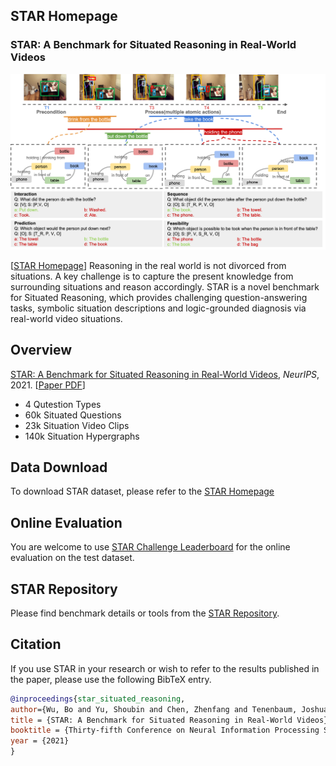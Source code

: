 ## STAR Homepage
### STAR: A Benchmark for Situated Reasoning in Real-World Videos


<div align="center">
<img src="../img/NeurIPS2021_star_teaser.png" width="800" >
</div>

[[STAR Homepage](http://star.csail.mit.edu)]
Reasoning in the real world is not divorced from situations. A key challenge is to capture the present knowledge from surrounding situations and reason accordingly. STAR is a novel benchmark for Situated Reasoning, which provides challenging question-answering tasks, symbolic situation descriptions and logic-grounded diagnosis via real-world video situations.

## Overview
>
[STAR: A Benchmark for Situated Reasoning in Real-World Videos](http://star.csail.mit.edu), *NeurIPS*, 2021. [[Paper PDF](https://openreview.net/pdf?id=EfgNF5-ZAjM)]
>
* 4 Qutestion Types
* 60k Situated Questions
* 23k Situation Video Clips
* 140k Situation Hypergraphs

## Data Download

To download STAR dataset, please refer to the [STAR Homepage](http://star.csail.mit.edu) 

## Online Evaluation

You are welcome to use [STAR Challenge Leaderboard](https://eval.ai/web/challenges/challenge-page/1325/overview) for the online evaluation on the test dataset.

## STAR Repository

Please find benchmark details or tools from the [STAR Repository](https://github.com/csbobby/STAR_Benchmark). 

## Citation
If you use STAR in your research or wish to refer to the results published in the paper, please use the following BibTeX entry.
```BibTeX
@inproceedings{star_situated_reasoning,
author={Wu, Bo and Yu, Shoubin and Chen, Zhenfang and Tenenbaum, Joshua B and Gan, Chuang},
title = {STAR: A Benchmark for Situated Reasoning in Real-World Videos},
booktitle = {Thirty-fifth Conference on Neural Information Processing Systems (NeurIPS)},
year = {2021}
}
```
